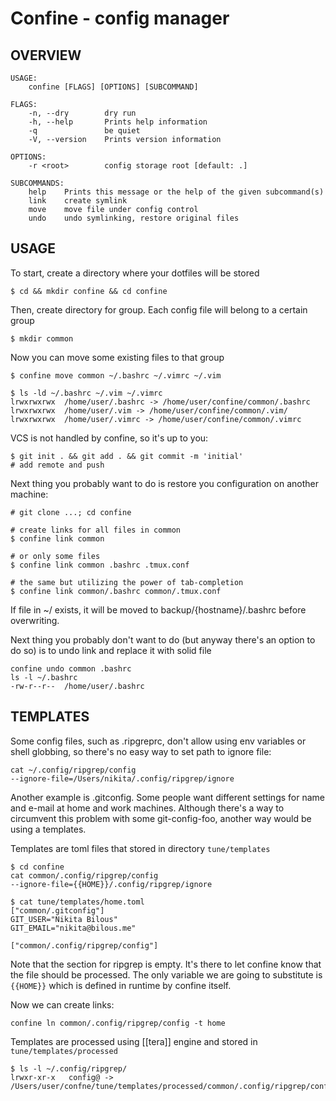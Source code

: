 Confine - config manager
========================

OVERVIEW
--------
```
USAGE:
    confine [FLAGS] [OPTIONS] [SUBCOMMAND]

FLAGS:
    -n, --dry        dry run
    -h, --help       Prints help information
    -q               be quiet
    -V, --version    Prints version information

OPTIONS:
    -r <root>        config storage root [default: .]

SUBCOMMANDS:
    help    Prints this message or the help of the given subcommand(s)
    link    create symlink
    move    move file under config control
    undo    undo symlinking, restore original files
```

USAGE
-----
To start, create a directory where your dotfiles will be stored
```
$ cd && mkdir confine && cd confine
```

Then, create directory for group. Each config file will belong to a certain group
```
$ mkdir common
```

Now you can move some existing files to that group
```
$ confine move common ~/.bashrc ~/.vimrc ~/.vim

$ ls -ld ~/.bashrc ~/.vim ~/.vimrc
lrwxrwxrwx  /home/user/.bashrc -> /home/user/confine/common/.bashrc
lrwxrwxrwx  /home/user/.vim -> /home/user/confine/common/.vim/
lrwxrwxrwx  /home/user/.vimrc -> /home/user/confine/common/.vimrc

```

VCS is not handled by confine, so it's up to you:
```
$ git init . && git add . && git commit -m 'initial'
# add remote and push
```

Next thing you probably want to do is restore you configuration on another machine:
```
# git clone ...; cd confine

# create links for all files in common
$ confine link common

# or only some files
$ confine link common .bashrc .tmux.conf

# the same but utilizing the power of tab-completion
$ confine link common/.bashrc common/.tmux.conf
```

If file in ~/ exists, it will be moved to backup/{hostname}/.bashrc before overwriting.

Next thing you probably don't want to do (but anyway there's an option to do so) is to undo link and replace it with solid file
```
confine undo common .bashrc
ls -l ~/.bashrc
-rw-r--r--  /home/user/.bashrc
```

TEMPLATES
---------
Some config files, such as .ripgreprc, don't allow using env variables or shell globbing, so there's no easy way
to set path to ignore file:
```
cat ~/.config/ripgrep/config 
--ignore-file=/Users/nikita/.config/ripgrep/ignore
```

Another example is .gitconfig. Some people want different settings for name and e-mail at home and work machines. Although there's a way to circumvent this problem with some git-config-foo, another way would be using a templates.

Templates are toml files that stored in directory `tune/templates`

```
$ cd confine
cat common/.config/ripgrep/config
--ignore-file={{HOME}}/.config/ripgrep/ignore

$ cat tune/templates/home.toml
["common/.gitconfig"]
GIT_USER="Nikita Bilous"
GIT_EMAIL="nikita@bilous.me"

["common/.config/ripgrep/config"]
```
Note that the section for ripgrep is empty. It's there to let confine know that the file should be processed. The only variable we are going to substitute is `{{HOME}}` which is defined in runtime by confine itself.

Now we can create links:
```
confine ln common/.config/ripgrep/config -t home
```

Templates are processed using [[tera]] engine and stored in `tune/templates/processed`
```
$ ls -l ~/.config/ripgrep/
lrwxr-xr-x   config@ -> /Users/user/confne/tune/templates/processed/common/.config/ripgrep/config
```
